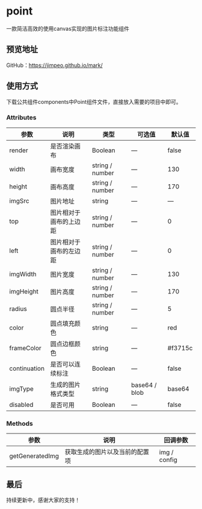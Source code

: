# point

一款简洁高效的使用canvas实现的图片标注功能组件

## 预览地址

GitHub：https://jimpeo.github.io/mark/

## 使用方式

下载公共组件components中Point组件文件，直接放入需要的项目中即可。

### Attributes

| 参数         | 说明                   | 类型            | 可选值        | 默认值   |
| ------------ | ---------------------- | --------------- | ------------- | -------- |
| render       | 是否渲染画布           | Boolean         | —             | false    |
| width        | 画布宽度               | string / number | —             | 130      |
| height       | 画布高度               | string / number | —             | 170      |
| imgSrc       | 图片地址               | string          | —             | —        |
| top          | 图片相对于画布的上边距 | string / number | —             | 0        |
| left         | 图片相对于画布的左边距 | string / number | —             | 0        |
| imgWidth     | 图片宽度               | string / number | —             | 130      |
| imgHeight    | 图片高度               | string / number | —             | 170      |
| radius       | 圆点半径               | string / number | —             | 5        |
| color        | 圆点填充颜色           | string          | —             | red      |
| frameColor   | 圆点边框颜色           | string          | —             | \#f3715c |
| continuation | 是否可以连续标注       | Boolean         | —             | false    |
| imgType      | 生成的图片格式类型     | string          | base64 / blob | base64   |
| disabled     | 是否可用               | Boolean         | —             | false    |

### Methods

| 参数            | 说明           | 回调参数   |
| --------------- | -------------- | ---------- |
| getGeneratedImg | 获取生成的图片以及当前的配置项 | img / config |

## 最后

持续更新中，感谢大家的支持！